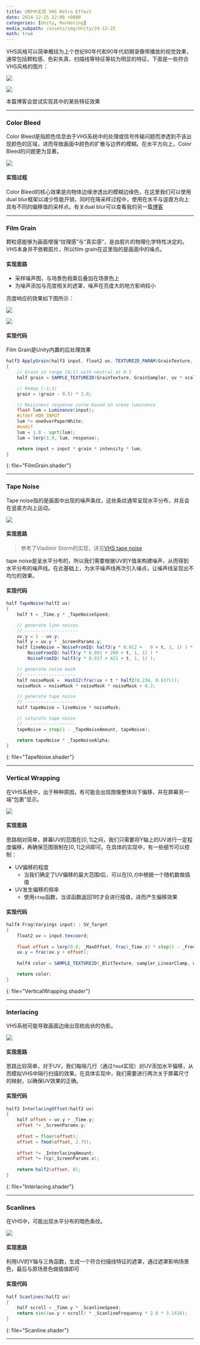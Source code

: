```yaml
---
title: URP中实现 VHS Retro Effect
date: 2024-12-25 22:08 +0800
categories: [Unity, Rendering]
media_subpath: /assets/img/Unity/24-12-25
math: true
---
```


VHS风格可以简单概括为上个世纪80年代和90年代初期录像带播放的视觉效果，通常包括颗粒感、色彩失真、扫描线等特征等较为明显的特征，下面是一些符合VHS风格的图片：

![](VHS-footage.webp)

![](vhs-02.jpeg)

本篇博客会尝试实现其中的某些特征效果

---

### Color Bleed

Color Bleed是指颜色信息由于VHS系统中的处理或信号传输问题而渗透到不该出现颜色的区域，进而导致画面中颜色的扩散与边界的模糊。在水平方向上，Color Bleed的问题更为显著。

![](Movie_001.gif)

#### 实现过程

Color Bleed的核心效果是向物体边缘渗透出的模糊边缘色，在这里我们可以使用dual blur框架以减少性能开销，同时在降采样过程中，使用在水平与竖直方向上具有不同的偏移值的采样点。有关dual blur可以查看我的另一篇[博客](https://lovewithyou.tech/posts/urp-dual-kawase-blur/)



---

### Film Grain

颗粒感能够为画面增强“纹理感”与“真实感”，是由胶片的物理化学特性决定的。VHS本身并不依赖胶片，所以film grain在这里指的是画面中的噪点。

#### 实现思路

- 采样噪声图，与场景色相乘后叠加在场景色上
- 为噪声添加与亮度相关的遮罩，噪声在亮度大的地方影响较小

亮度响应的效果如下图所示：

![](20241228102948.png)

![](20241228103011.png)

#### 实现代码

Film Grain是Unity内置的后处理效果

```glsl
half3 ApplyGrain(half3 input, float2 uv, TEXTURE2D_PARAM(GrainTexture, GrainSampler), float intensity, float response, float2 scale, float2 offset, float oneOverPaperWhite)
{
    // Grain in range [0;1] with neutral at 0.5
    half grain = SAMPLE_TEXTURE2D(GrainTexture, GrainSampler, uv * scale + offset).w;

    // Remap [-1;1]
    grain = (grain - 0.5) * 2.0;

    // Noisiness response curve based on scene luminance
    float lum = Luminance(input);
    #ifdef HDR_INPUT
    lum *= oneOverPaperWhite;
    #endif
    lum = 1.0 - sqrt(lum);
    lum = lerp(1.0, lum, response);

    return input + input * grain * intensity * lum;
}
```
{: file="FilmGrain.shader"}

---

### Tape Noise

Tape noise指的是画面中出现的噪声条纹，这些条纹通常呈现水平分布，并且会在竖直方向上运动。

![](20241228105744.png)

#### 实现思路

> 参考了Vladimir Storm的实现，详见[VHS tape noise](https://www.shadertoy.com/view/MlfSWr)

tape noise是呈水平分布的，所以我们需要根据UV的Y值来构建噪声，从而得到水平分布的噪声线。在此基础上，为水平噪声线再次引入噪点，让噪声线呈现出不均匀的效果。

#### 实现代码

```glsl
half TapeNoise(half2 uv)
{
    half t = _Time.y * _TapeNoiseSpeed;

    // generate line noises
    // --------------------
    uv.y = 1 - uv.y;
    half y = uv.y * _ScreenParams.y;
    half lineNoise = NoiseFromIQ( half3(y * 0.012 +   0 + t, 1, 1) ) *
        NoiseFromIQ( half3(y * 0.091 + 200 + t, 1, 1) ) *
        NoiseFromIQ( half3(y * 0.917 + 421 + t, 1, 1) );

    // generate noise mask
    // -------------------
    half noiseMask =  Hash12(frac(uv + t * half2(0.234, 0.637)));
    noiseMask = noiseMask * noiseMask * noiseMask + 0.3;

    // generate tape noise
    // -------------------
    half tapeNoise = lineNoise * noiseMask;

    // saturate tape noise
    // -------------------
    tapeNoise = step(1 - _TapeNoiseAmount, tapeNoise);

    return tapeNoise * _TapeNoiseAlpha;
}
```
{: file="TapeNoise.shader"}

---

### Vertical Wrapping

在VHS系统中，出于种种原因，有可能会出现图像整体向下偏移，并在屏幕另一端“包裹”显示。

![](20241228144854.png)

#### 实现思路

思路相对简单，屏幕UV的范围在$[0, 1]$之间，我们只需要将Y轴上的UV进行一定程度偏移，再确保范围限制在$[0, 1]$之间即可。在具体的实现中，有一些细节可以控制：

- UV偏移的程度
  - 当我们确定了UV偏移的最大范围$t$后，可以在$[0, t]$中根据一个随机数做插值
- UV发生偏移的频率
  - 使用`step`函数，当该函数返回1时才会进行插值，进而产生偏移效果

#### 实现代码

```glsl
half4 Frag(Varyings input) : SV_Target
{
    float2 uv = input.texcoord;
	
    float offset = lerp(0.0, _MaxOffset, frac(_Time.z) * step(1 - _Frequency, Hash(floor(_Time.z * 3)));
    uv.y = frac(uv.y + offset);
    
    half4 color = SAMPLE_TEXTURE2D(_BlitTexture, sampler_LinearClamp, uv);

    return color;
}
```
{: file="VerticalWrapping.shader"}

---

### Interlacing

VHS系统可能导致画面边缘出现梳齿状的伪影。

![](20241228152110.png)

#### 实现思路

思路比较简单，对于UV，我们每隔几行（通过`fmod`实现）对UV添加水平偏移，从而模拟VHS中隔行扫描的效果。在具体实现中，我们需要进行两次关于屏幕尺寸的映射，以确保UV效果的正确。

#### 实现代码

```glsl
half2 InterlacingOffset(half2 uv)
{
    half offset = uv.y + _Time.y;
    offset *= _ScreenParams.y;
    
    offset = floor(offset);
    offset = fmod(offset, 2.75);
    
    offset *= _InterlacingAmount;
    offset *= rcp(_ScreenParams.x);
    
    return half2(offset, 0);
}
```
{: file="Interlacing.shader"}

---

### Scanlines

在VHS中，可能出现水平分布的暗色条纹。

![](20241228153327.png)

#### 实现思路

利用UV的Y轴与三角函数，生成一个符合扫描线特征的遮罩，通过遮罩影响场景色，最后与原场景色做插值即可

#### 实现代码

```glsl
half Scanlines(half2 uv)
{
    half scroll = _Time.y * _ScanlineSpeed;
    return sin((uv.y + scroll) * _ScanlineFrequency * 2.0 * 3.1416);
}
```
{: file="Scanline.shader"}

---

